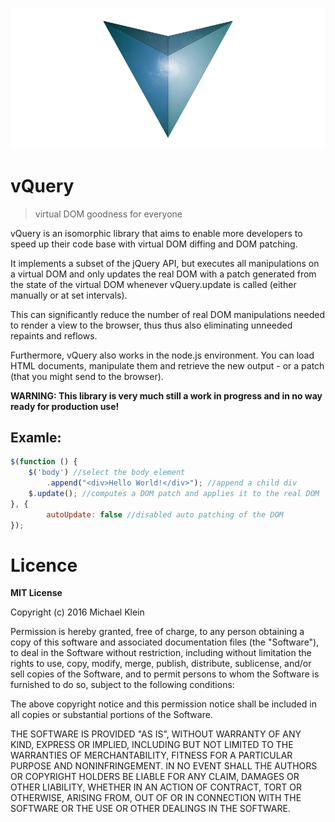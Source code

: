 ![AVA](logo.png)
# vQuery
> virtual DOM goodness for everyone

vQuery is an isomorphic library that aims to enable more developers to speed up their code base with virtual DOM diffing and DOM patching.

It implements a subset of the jQuery API, but executes all manipulations on a virtual DOM and only updates the real DOM with a patch generated from the state of the virtual DOM whenever vQuery.update is called (either manually or at set intervals).

This can significantly reduce the number of real DOM manipulations needed to render a view to the browser, thus thus also eliminating unneeded repaints and reflows.

Furthermore, vQuery also works in the node.js environment. You can load HTML documents, manipulate them and retrieve the new output - or a patch (that you might send to the browser).

**WARNING: This library is very much still a work in progress and in no way ready for production use!**


## Examle:

```javascript
$(function () {
    $('body') //select the body element
        .append("<div>Hello World!</div>"); //append a child div
    $.update(); //computes a DOM patch and applies it to the real DOM
}, {
        autoUpdate: false //disabled auto patching of the DOM
});
```

# Licence
**MIT License**

Copyright (c) 2016 Michael Klein

Permission is hereby granted, free of charge, to any person obtaining a copy
of this software and associated documentation files (the "Software"), to deal
in the Software without restriction, including without limitation the rights
to use, copy, modify, merge, publish, distribute, sublicense, and/or sell
copies of the Software, and to permit persons to whom the Software is
furnished to do so, subject to the following conditions:

The above copyright notice and this permission notice shall be included in all
copies or substantial portions of the Software.

THE SOFTWARE IS PROVIDED "AS IS", WITHOUT WARRANTY OF ANY KIND, EXPRESS OR
IMPLIED, INCLUDING BUT NOT LIMITED TO THE WARRANTIES OF MERCHANTABILITY,
FITNESS FOR A PARTICULAR PURPOSE AND NONINFRINGEMENT. IN NO EVENT SHALL THE
AUTHORS OR COPYRIGHT HOLDERS BE LIABLE FOR ANY CLAIM, DAMAGES OR OTHER
LIABILITY, WHETHER IN AN ACTION OF CONTRACT, TORT OR OTHERWISE, ARISING FROM,
OUT OF OR IN CONNECTION WITH THE SOFTWARE OR THE USE OR OTHER DEALINGS IN THE
SOFTWARE.

